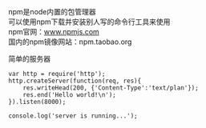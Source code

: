 npm是node内置的包管理器  
可以使用npm下载并安装别人写的命令行工具来使用  
npm官网：www.npmjs.com  
国内的npm镜像网站：npm.taobao.org

简单的服务器  
```
var http = require('http');
http.createServer(function(req, res){
    res.writeHead(200, {'Content-Type':'text/plan'});
    res.end('Hello world!\n');
}).listen(8000);

console.log('server is running...');
```